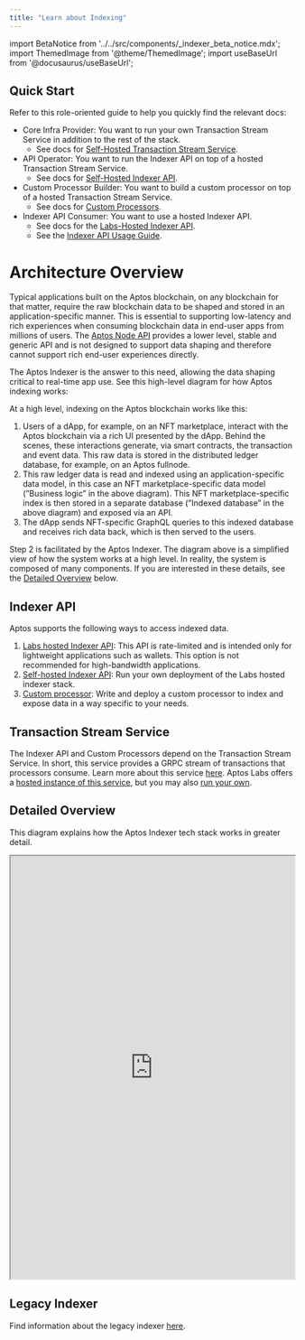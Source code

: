 ```yaml
---
title: "Learn about Indexing"
---
```


import BetaNotice from '../../src/components/\_indexer_beta_notice.mdx';
import ThemedImage from '@theme/ThemedImage';
import useBaseUrl from '@docusaurus/useBaseUrl';

<BetaNotice />

## Quick Start

Refer to this role-oriented guide to help you quickly find the relevant docs:

- Core Infra Provider: You want to run your own Transaction Stream Service in addition to the rest of the stack.
  - See docs for [Self-Hosted Transaction Stream Service](/indexer/txn-stream/self-hosted).
- API Operator: You want to run the Indexer API on top of a hosted Transaction Stream Service.
  - See docs for [Self-Hosted Indexer API](/indexer/api/self-hosted).
- Custom Processor Builder: You want to build a custom processor on top of a hosted Transaction Stream Service.
  - See docs for [Custom Processors](/indexer/custom-processors).
- Indexer API Consumer: You want to use a hosted Indexer API.
  - See docs for the [Labs-Hosted Indexer API](/indexer/api/labs-hosted).
  - See the [Indexer API Usage Guide](/indexer/api/usage-guide).

# Architecture Overview

Typical applications built on the Aptos blockchain, on any blockchain for that matter, require the raw blockchain data to be shaped and stored in an application-specific manner. This is essential to supporting low-latency and rich experiences when consuming blockchain data in end-user apps from millions of users. The [Aptos Node API](https://aptos.dev/nodes/aptos-api-spec#/) provides a lower level, stable and generic API and is not designed to support data shaping and therefore cannot support rich end-user experiences directly.

The Aptos Indexer is the answer to this need, allowing the data shaping critical to real-time app use. See this high-level diagram for how Aptos indexing works:

<center>
<ThemedImage
alt="Signed Transaction Flow"
sources={{
    light: useBaseUrl('/img/docs/aptos-indexing.svg'),
    dark: useBaseUrl('/img/docs/aptos-indexing-dark.svg'),
  }}
/>
</center>

At a high level, indexing on the Aptos blockchain works like this:

1. Users of a dApp, for example, on an NFT marketplace, interact with the Aptos blockchain via a rich UI presented by the dApp. Behind the scenes, these interactions generate, via smart contracts, the transaction and event data. This raw data is stored in the distributed ledger database, for example, on an Aptos fullnode.
2. This raw ledger data is read and indexed using an application-specific data model, in this case an NFT marketplace-specific data model (”Business logic” in the above diagram). This NFT marketplace-specific index is then stored in a separate database (”Indexed database” in the above diagram) and exposed via an API.
3. The dApp sends NFT-specific GraphQL queries to this indexed database and receives rich data back, which is then served to the users.

Step 2 is facilitated by the Aptos Indexer. The diagram above is a simplified view of how the system works at a high level. In reality, the system is composed of many components. If you are interested in these details, see the [Detailed Overview](#detailed-overview) below.

## Indexer API

Aptos supports the following ways to access indexed data.

1. [Labs hosted Indexer API](/indexer/api/labs-hosted): This API is rate-limited and is intended only for lightweight applications such as wallets. This option is not recommended for high-bandwidth applications.
2. [Self-hosted Indexer API](/indexer/api/self-hosted): Run your own deployment of the Labs hosted indexer stack.
3. [Custom processor](/indexer/custom-processors): Write and deploy a custom processor to index and expose data in a way specific to your needs.

## Transaction Stream Service

The Indexer API and Custom Processors depend on the Transaction Stream Service. In short, this service provides a GRPC stream of transactions that processors consume. Learn more about this service [here](/indexer/txn-stream/). Aptos Labs offers a [hosted instance of this service](/indexer/txn-stream/labs-hosted), but you may also [run your own](/indexer/txn-stream/self-hosted).

## Detailed Overview

This diagram explains how the Aptos Indexer tech stack works in greater detail.

<div style={{textAlign:"center"}}>
<div style={{marginBottom: 20}}>
<iframe
  style={{border: "1px solid rgba(0, 0, 0, 0.1);"}}
  width="100%"
  height="750"
  src="https://www.figma.com/embed?embed_host=share&url=https%3A%2F%2Fwww.figma.com%2Ffile%2FsVhSOGR7ZT4CdeUzlXyduD%2FIndexer-Overview%3Ftype%3Dwhiteboard%26node-id%3D0%253A1%26t%3DUnUKeEaBE7ETMksb-1"
  allowfullscreen>
</iframe>
</div>
</div>

<!-- TODO: Write an explanation of this diagram. -->

## Legacy Indexer

Find information about the legacy indexer [here](/indexer/legacy/).
